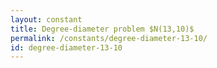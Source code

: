 ```yaml
---
layout: constant
title: Degree-diameter problem $N(13,10)$
permalink: /constants/degree-diameter-13-10/
id: degree-diameter-13-10
---
```

